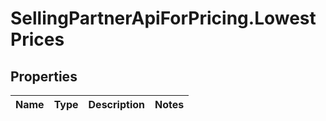 # SellingPartnerApiForPricing.LowestPrices

## Properties
Name | Type | Description | Notes
------------ | ------------- | ------------- | -------------



